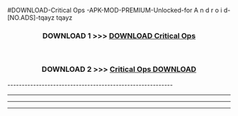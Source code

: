 #DOWNLOAD-Critical Ops -APK-MOD-PREMIUM-Unlocked-for A n d r o i d-[NO.ADS]-tqayz tqayz 



<div align="center">

<h3>DOWNLOAD 1 >>> <a href="https://getmod2.web.app/?judul=Critical Ops ">DOWNLOAD Critical Ops </a></h3><br>

<h3>DOWNLOAD 2 >>> <a href="https://getmod2.web.app/?judul=Critical Ops ">Critical Ops  DOWNLOAD </a></h3>

</div>
----------------------------------------------------------

----------------------------------------------------------

----------------------------------------------------------

----------------------------------------------------------



